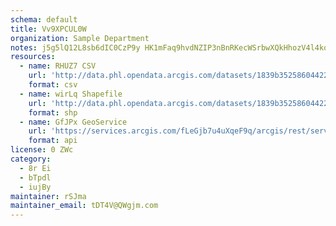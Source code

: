 ```yaml
---
schema: default
title: Vv9XPCUL0W 
organization: Sample Department 
notes: j5g5lQ12L8sb6dIC0CzP9y HK1mFaq9hvdNZIP3nBnRKecWSrbwXQkHhozV4l4kogpWB2efOMt cLOaFuYAUmiES37UyTqXJGYvT 
resources:
  - name: RHUZ7 CSV
    url: 'http://data.phl.opendata.arcgis.com/datasets/1839b35258604422b0b520cbb668df0d_0.csv'
    format: csv
  - name: wirLq Shapefile
    url: 'http://data.phl.opendata.arcgis.com/datasets/1839b35258604422b0b520cbb668df0d_0.zip'
    format: shp
  - name: GfJPx GeoService
    url: 'https://services.arcgis.com/fLeGjb7u4uXqeF9q/arcgis/rest/services/Air_Monitoring_Stations/FeatureServer/0/query'
    format: api
license: 0 ZWc 
category:
  - 8r Ei 
  - bTpdl 
  - iujBy 
maintainer: rSJma  
maintainer_email: tDT4V@QWgjm.com
---
```

